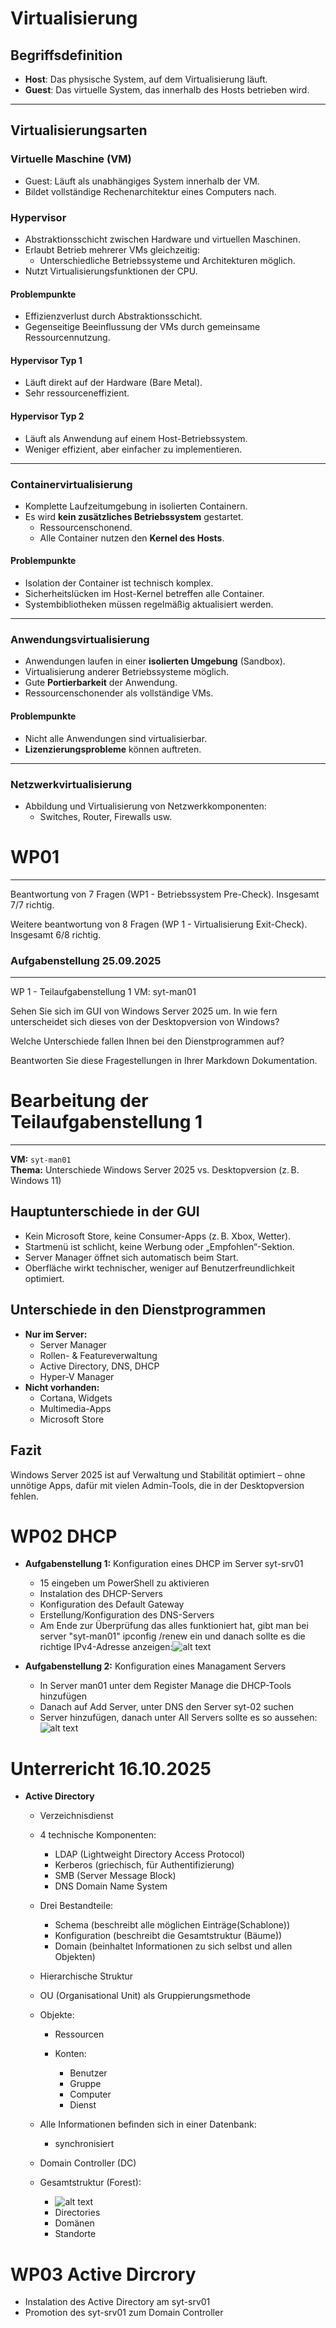 # Virtualisierung

## Begriffsdefinition

- **Host**: Das physische System, auf dem Virtualisierung läuft.
- **Guest**: Das virtuelle System, das innerhalb des Hosts betrieben wird.

---

## Virtualisierungsarten

### Virtuelle Maschine (VM)

- Guest: Läuft als unabhängiges System innerhalb der VM.
- Bildet vollständige Rechenarchitektur eines Computers nach.

### Hypervisor

- Abstraktionsschicht zwischen Hardware und virtuellen Maschinen.
- Erlaubt Betrieb mehrerer VMs gleichzeitig:
  - Unterschiedliche Betriebssysteme und Architekturen möglich.
- Nutzt Virtualisierungsfunktionen der CPU.

#### Problempunkte

- Effizienzverlust durch Abstraktionsschicht.
- Gegenseitige Beeinflussung der VMs durch gemeinsame Ressourcennutzung.

#### Hypervisor Typ 1

- Läuft direkt auf der Hardware (Bare Metal).
- Sehr ressourceneffizient.

#### Hypervisor Typ 2

- Läuft als Anwendung auf einem Host-Betriebssystem.
- Weniger effizient, aber einfacher zu implementieren.

---

### Containervirtualisierung

- Komplette Laufzeitumgebung in isolierten Containern.
- Es wird **kein zusätzliches Betriebssystem** gestartet.
  - Ressourcenschonend.
  - Alle Container nutzen den **Kernel des Hosts**.

#### Problempunkte

- Isolation der Container ist technisch komplex.
- Sicherheitslücken im Host-Kernel betreffen alle Container.
- Systembibliotheken müssen regelmäßig aktualisiert werden.

---

### Anwendungsvirtualisierung

- Anwendungen laufen in einer **isolierten Umgebung** (Sandbox).
- Virtualisierung anderer Betriebssysteme möglich.
- Gute **Portierbarkeit** der Anwendung.
- Ressourcenschonender als vollständige VMs.

#### Problempunkte

- Nicht alle Anwendungen sind virtualisierbar.
- **Lizenzierungsprobleme** können auftreten.

---

### Netzwerkvirtualisierung

- Abbildung und Virtualisierung von Netzwerkkomponenten:
  - Switches, Router, Firewalls usw.

# WP01
---
 
Beantwortung von 7 Fragen (WP1 - Betriebssystem Pre-Check). Insgesamt 7/7 richtig.
 
Weitere beantwortung von 8 Fragen (WP 1 - Virtualisierung Exit-Check). Insgesamt 6/8 richtig.
 
 
### Aufgabenstellung 25.09.2025
---
WP 1 - Teilaufgabenstellung 1
VM: syt-man01
 
Sehen Sie sich im GUI von Windows Server 2025 um. In wie fern unterscheidet sich dieses von der Desktopversion von Windows?
 
Welche Unterschiede fallen Ihnen bei den Dienstprogrammen auf?
 
Beantworten Sie diese Fragestellungen in Ihrer Markdown Dokumentation.
 
 
# Bearbeitung der Teilaufgabenstellung 1
---
 
**VM:** `syt-man01`  
**Thema:** Unterschiede Windows Server 2025 vs. Desktopversion (z. B. Windows 11)
 
## Hauptunterschiede in der GUI
- Kein Microsoft Store, keine Consumer-Apps (z. B. Xbox, Wetter).
- Startmenü ist schlicht, keine Werbung oder „Empfohlen“-Sektion.
- Server Manager öffnet sich automatisch beim Start.
- Oberfläche wirkt technischer, weniger auf Benutzerfreundlichkeit optimiert.
 
## Unterschiede in den Dienstprogrammen
- **Nur im Server:**  
  - Server Manager  
  - Rollen- & Featureverwaltung  
  - Active Directory, DNS, DHCP  
  - Hyper-V Manager  
- **Nicht vorhanden:**  
  - Cortana, Widgets  
  - Multimedia-Apps  
  - Microsoft Store
 
## Fazit
Windows Server 2025 ist auf Verwaltung und Stabilität optimiert – ohne unnötige Apps, dafür mit vielen Admin-Tools, die in der Desktopversion fehlen.

# WP02 DHCP

- **Aufgabenstellung 1:** Konfiguration eines DHCP im Server syt-srv01
  - 15 eingeben um PowerShell zu aktivieren
  - Instalation des DHCP-Servers
  - Konfiguration des Default Gateway
  - Erstellung/Konfiguration des DNS-Servers
  - Am Ende zur Überprüfung das alles funktioniert hat, gibt man bei server "syt-man01" ipconfig /renew ein und danach sollte es die richtige IPv4-Adresse anzeigen:![alt text](grafik.png)

- **Aufgabenstellung 2:** Konfiguration eines Managament Servers
  - In Server man01 unter dem Register Manage die DHCP-Tools hinzufügen
  - Danach auf Add Server, unter DNS den Server syt-02 suchen
  - Server hinzufügen, danach unter All Servers sollte es so aussehen:
  ![alt text](grafik-1.png)

# Unterrericht 16.10.2025

- **Active Directory**

  - Verzeichnisdienst

  - 4 technische Komponenten:

    - LDAP (Lightweight Directory Access Protocol)
    - Kerberos (griechisch, für Authentifizierung)
    - SMB (Server Message Block)
    - DNS Domain Name System

  - Drei Bestandteile:

    - Schema (beschreibt alle möglichen Einträge(Schablone))
    - Konfiguration (beschreibt die Gesamtstruktur (Bäume))
    - Domain (beinhaltet Informationen zu sich selbst und allen Objekten)
  - Hierarchische Struktur

  - OU (Organisational Unit) als Gruppierungsmethode

  - Objekte:
    - Ressourcen
    - Konten:

      - Benutzer
      - Gruppe
      - Computer
      - Dienst

  - Alle Informationen befinden sich in einer Datenbank:

    - synchronisiert

  - Domain Controller (DC)

  - Gesamtstruktur (Forest): 
    - ![alt text](Unbenannt.png)
    - Directories 
    - Domänen
    - Standorte

# WP03 Active Dircrory

- Instalation des Active Directory am syt-srv01
- Promotion des syt-srv01 zum Domain Controller


